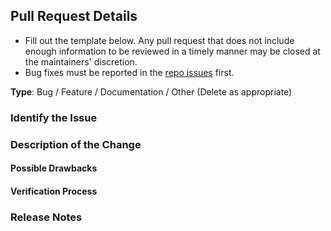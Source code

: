 ## Pull Request Details

* Fill out the template below. Any pull request that does not include enough information to be reviewed in a timely manner may be closed at the maintainers' discretion.
* Bug fixes must be reported in the [repo issues](https://github.com/Public-Health-Scotland/knowledge-base/issues) first.

**Type**: Bug / Feature / Documentation / Other (Delete as appropriate)

### Identify the Issue

<!--

Link to the issue describing the bug being fixed or feature being added.

If there is not yet an issue for a bug, please open a new issue and then link to that issue in your pull request.
Note: In some cases, one person's "bug" is another person's "feature". If the pull request does not address an existing issue with the "bug" label, the maintainers have the final say on whether the current behaviour is a bug.

-->

### Description of the Change

<!--

We must be able to understand the design of your change from this description. Keep in mind that the maintainer reviewing this PR may not be familiar with or have worked with the code here recently, so please walk us through the concepts.

-->

#### Possible Drawbacks

<!-- What are the possible side-effects or negative impacts of the code change? -->

#### Verification Process

<!--

What process did you follow to test your implementation?

-->

### Release Notes

<!--

Please describe the changes in a single line that explains this improvement in
terms that a user can understand. This text will be used in release notes.

If this change is not user-facing or notable enough to be included in release notes
you may use the strings "Not applicable" or "N/A" here.

Examples:

- Fixed an issue where images wouldn't load properly on IE.
- Increased the performance of searching within course content.

-->
